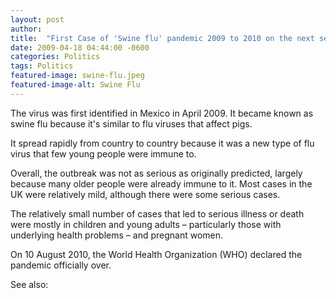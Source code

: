 ```yaml
---
layout: post
author: 
title:  "First Case of 'Swine flu' pandemic 2009 to 2010 on the next sequel to 9/11"
date: 2009-04-18 04:44:00 -0600
categories: Politics
tags: Politics
featured-image: swine-flu.jpeg
featured-image-alt: Swine Flu 
---
```

The virus was first identified in Mexico in April 2009. It became known as swine flu because it's similar to flu viruses that affect pigs.

It spread rapidly from country to country because it was a new type of flu virus that few young people were immune to.

Overall, the outbreak was not as serious as originally predicted, largely because many older people were already immune to it. Most cases in the UK were relatively mild, although there were some serious cases.

The relatively small number of cases that led to serious illness or death were mostly in children and young adults – particularly those with underlying health problems – and pregnant women.

On 10 August 2010, the World Health Organization (WHO) declared the pandemic officially over.

See also: 
<a href="http://thenewworldpost.com/politics/2022/02/22/9-11-sequence.html" data-iframely-url></a>
